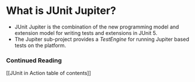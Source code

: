 # What is JUnit Jupiter?
- JUnit Jupiter is the combination of the new programming model and extension model for writing tests and extensions in JUnit 5.  
- The Jupiter sub-project provides a *TestEngine* for running Jupiter based tests on the platform.

### Continued Reading
[[JUnit in Action table of contents]]